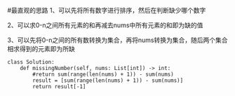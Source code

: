 #最直观的思路
1、可以先将所有数字进行排序，然后在判断缺少哪个数字

2、可以求0-n之间所有元素的和再减去nums中所有元素的和即为缺的值

3、可以先将0-n之间的所有数转换为集合，再将nums转换为集合，随后两个集合相求得到的元素即为所缺


```shell
class Solution:
    def missingNumber(self, nums: List[int]) -> int:
        #return sum(range(len(nums) + 1)) - sum(nums)
		result = [sum(range(len(nums) + 1)) - sum(nums)]
        return result[-1]

```


